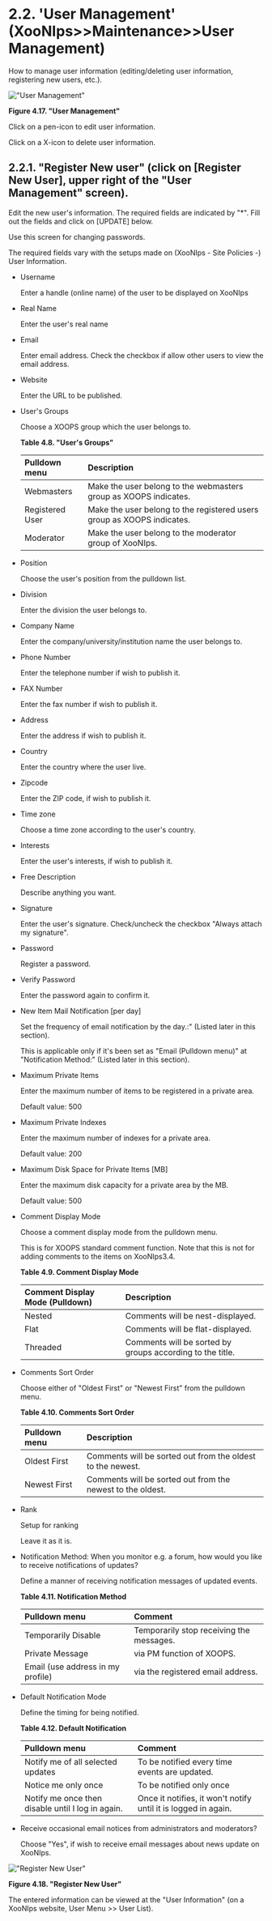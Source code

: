 # 2.2. 'User Management' \(XooNIps&gt;&gt;Maintenance&gt;&gt;User Management\)

How to manage user information \(editing/deleting user information, registering new users, etc.\).

![&quot;User Management&quot;](../../.gitbook/assets/xoonips-mente2.png)

**Figure 4.17. "User Management"**

Click on a pen-icon to edit user information.

Click on a X-icon to delete user information.

## 2.2.1. "Register New user" \(click on \[Register New User\], upper right of the "User Management" screen\). <a id="2-2-1-register-new-user-click-on-register-new-user-upper-right-of-the-user-management-screen"></a>

Edit the new user's information. The required fields are indicated by "\*". Fill out the fields and click on \[UPDATE\] below.

Use this screen for changing passwords.

The required fields vary with the setups made on \(XooNIps - Site Policies -\) User Information.

* Username

  Enter a handle \(online name\) of the user to be displayed on XooNIps

* Real Name

  Enter the user's real name

* Email

  Enter email address. Check the checkbox if allow other users to view the email address.

* Website

  Enter the URL to be published.

* User's Groups

  Choose a XOOPS group which the user belongs to.

  **Table 4.8. "User's Groups"**

  | Pulldown menu | Description |
  | :--- | :--- |
  | Webmasters | Make the user belong to the webmasters group as XOOPS indicates. |
  | Registered User | Make the user belong to the registered users group as XOOPS indicates. |
  | Moderator | Make the user belong to the moderator group of XooNIps. |

* Position

  Choose the user's position from the pulldown list.

* Division

  Enter the division the user belongs to.

* Company Name

  Enter the company/university/institution name the user belongs to.

* Phone Number

  Enter the telephone number if wish to publish it.

* FAX Number

  Enter the fax number if wish to publish it.

* Address

  Enter the address if wish to publish it.

* Country

  Enter the country where the user live.

* Zipcode

  Enter the ZIP code, if wish to publish it.

* Time zone

  Choose a time zone according to the user's country.

* Interests

  Enter the user's interests, if wish to publish it.

* Free Description

  Describe anything you want.

* Signature

  Enter the user's signature. Check/uncheck the checkbox "Always attach my signature".

* Password

  Register a password.

* Verify Password

  Enter the password again to confirm it.

* New Item Mail Notification \[per day\]

  Set the frequency of email notification by the day.:" \(Listed later in this section\).

  This is applicable only if it's been set as "Email \(Pulldown menu\)" at "Notification Method:" \(Listed later in this section\).

* Maximum Private Items

  Enter the maximum number of items to be registered in a private area.

  Default value: 500

* Maximum Private Indexes

  Enter the maximum number of indexes for a private area.

  Default value: 200

* Maximum Disk Space for Private Items \[MB\]

  Enter the maximum disk capacity for a private area by the MB.

  Default value: 500

* Comment Display Mode

  Choose a comment display mode from the pulldown menu.

  This is for XOOPS standard comment function. Note that this is not for adding comments to the items on XooNIps3.4.

  **Table 4.9. Comment Display Mode**

  | Comment Display Mode \(Pulldown\) | Description |
  | :--- | :--- |
  | Nested | Comments will be nest-displayed. |
  | Flat | Comments will be flat-displayed. |
  | Threaded | Comments will be sorted by groups according to the title. |

* Comments Sort Order

  Choose either of "Oldest First" or "Newest First" from the pulldown menu.

  **Table 4.10. Comments Sort Order**

  | Pulldown menu | Description |
  | :--- | :--- |
  | Oldest First | Comments will be sorted out from the oldest to the newest. |
  | Newest First | Comments will be sorted out from the newest to the oldest. |

* Rank

  Setup for ranking

  Leave it as it is.

* Notification Method: When you monitor e.g. a forum, how would you like to receive notifications of updates?

  Define a manner of receiving notification messages of updated events.

  **Table 4.11. Notification Method**

  | Pulldown menu | Comment |
  | :--- | :--- |
  | Temporarily Disable | Temporarily stop receiving the messages. |
  | Private Message | via PM function of XOOPS. |
  | Email \(use address in my profile\) | via the registered email address. |

* Default Notification Mode

  Define the timing for being notified.

  **Table 4.12. Default Notification**

  | Pulldown menu | Comment |
  | :--- | :--- |
  | Notify me of all selected updates | To be notified every time events are updated. |
  | Notice me only once | To be notified only once |
  | Notify me once then disable until I log in again. | Once it notifies, it won't notify until it is logged in again. |

* Receive occasional email notices from administrators and moderators?

  Choose "Yes", if wish to receive email messages about news update on XooNIps.

![&quot;Register New User&quot;](../../.gitbook/assets/xoonips-mente3.png)

**Figure 4.18. "Register New User"**

The entered information can be viewed at the "User Information" \(on a XooNIps website, User Menu &gt;&gt; User List\).

